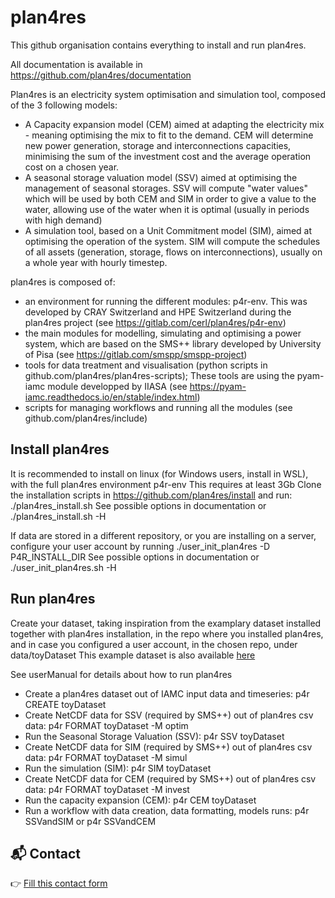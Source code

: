 # plan4res

This github organisation contains everything to install and run plan4res.

All documentation is available in https://github.com/plan4res/documentation

Plan4res is an electricity system optimisation and simulation tool, composed of the 3 following models:

- A Capacity expansion model (CEM) aimed at adapting the electricity mix - meaning optimising the mix to fit to the demand. CEM will determine new power generation, storage and interconnections capacities, minimising the sum of the investment cost and the average operation cost on a chosen year.
- A seasonal storage valuation model (SSV) aimed at optimising the management of seasonal storages. SSV will compute "water values" which will be used by both CEM and SIM in order to give a value to the water, allowing use of the water when it is optimal (usually in periods with high demand) 
- A simulation tool, based on a Unit Commitment model (SIM), aimed at optimising the operation of the system. SIM will compute the schedules of all assets (generation, storage, flows on interconnections), usually on a whole year with hourly timestep.

plan4res is composed of:
- an environment for running the different modules: p4r-env. This was developed by CRAY Switzerland and HPE Switzerland during the plan4res project (see https://gitlab.com/cerl/plan4res/p4r-env)
- the main modules for modelling, simulating and optimising a power system, which are based on the SMS++ library developed by University of Pisa (see https://gitlab.com/smspp/smspp-project)
- tools for data treatment and visualisation (python scripts in github.com/plan4res/plan4res-scripts); These tools are using the pyam-iamc module developped by IIASA (see https://pyam-iamc.readthedocs.io/en/stable/index.html)
- scripts for managing workflows and running all the modules (see github.com/plan4res/include)

## Install plan4res
It is recommended to install on linux (for Windows users, install in WSL), with the full plan4res environment p4r-env
This requires at least 3Gb
Clone the installation scripts in https://github.com/plan4res/install and run:
    ./plan4res_install.sh 
See possible options in documentation or ./plan4res_install.sh -H

If data are stored in a different repository, or you are installing on a server, configure your user account by running
    ./user_init_plan4res -D P4R_INSTALL_DIR
See possible options in documentation or ./user_init_plan4res.sh -H

## Run plan4res
Create your dataset, taking inspiration from the examplary dataset installed together with plan4res installation, in the repo where you installed plan4res, and in case you configured a user account, in the chosen repo, under data/toyDataset
This example dataset is also available [here](https://github.com/plan4res/toyDataset)

See userManual for details about how to run plan4res

- Create a plan4res dataset out of IAMC input data and timeseries: p4r CREATE toyDataset
- Create NetCDF data for SSV (required by SMS++) out of plan4res csv data: p4r FORMAT toyDataset -M optim
- Run the Seasonal Storage Valuation (SSV): p4r SSV toyDataset
- Create NetCDF data for SIM (required by SMS++) out of plan4res csv data: p4r FORMAT toyDataset -M simul
- Run the simulation (SIM): p4r SIM toyDataset
- Create NetCDF data for CEM (required by SMS++) out of plan4res csv data: p4r FORMAT toyDataset -M invest
- Run the capacity expansion (CEM): p4r CEM toyDataset
- Run a workflow with data creation, data formatting, models runs: p4r SSVandSIM   or p4r SSVandCEM


## 📬 Contact
👉 [Fill this contact form](https://plan4res.github.io/contact/contact.html) 



